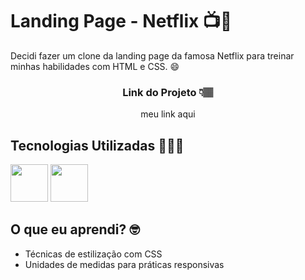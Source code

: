 # Landing Page - Netflix 📺🔴

Decidi fazer um clone da landing page da famosa Netflix para treinar minhas habilidades com HTML e CSS. 😄

<div align="center">
  <h3>Link do Projeto 👇🏽</h3>
  meu link aqui
</div>

## Tecnologias Utilizadas 👨🏽‍💻

<div>
  <img width="60px" src="https://cdn.jsdelivr.net/gh/devicons/devicon/icons/html5/html5-original-wordmark.svg" />
  <img width="60px" src="https://cdn.jsdelivr.net/gh/devicons/devicon/icons/css3/css3-original-wordmark.svg" />
</div>

## O que eu aprendi? 🤓

- Técnicas de estilização com CSS
- Unidades de medidas para práticas responsivas
